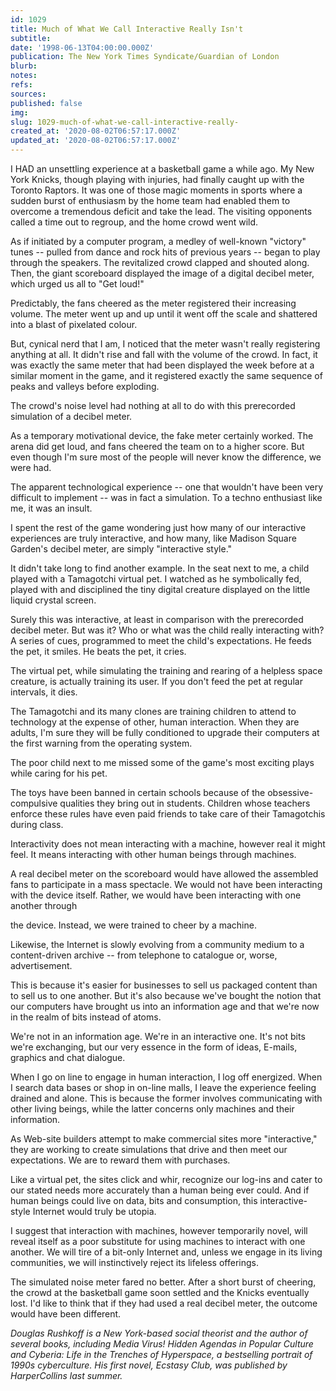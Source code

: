 ```yaml
---
id: 1029
title: Much of What We Call Interactive Really Isn't
subtitle: 
date: '1998-06-13T04:00:00.000Z'
publication: The New York Times Syndicate/Guardian of London
blurb: 
notes: 
refs: 
sources: 
published: false
img: 
slug: 1029-much-of-what-we-call-interactive-really-
created_at: '2020-08-02T06:57:17.000Z'
updated_at: '2020-08-02T06:57:17.000Z'
---
```

I HAD an unsettling experience at a basketball game a while ago. My New York Knicks, though playing with injuries, had finally caught up with the Toronto Raptors. It was one of those magic moments in sports where a sudden burst of enthusiasm by the home team had enabled them to overcome a tremendous deficit and take the lead. The visiting opponents called a time out to regroup, and the home crowd went wild.

As if initiated by a computer program, a medley of well-known "victory" tunes -- pulled from dance and rock hits of previous years -- began to play through the speakers. The revitalized crowd clapped and shouted along. Then, the giant scoreboard displayed the image of a digital decibel meter, which urged us all to "Get loud!"

Predictably, the fans cheered as the meter registered their increasing volume. The meter went up and up until it went off the scale and shattered into a blast of pixelated colour.

But, cynical nerd that I am, I noticed that the meter wasn't really registering anything at all. It didn't rise and fall with the volume of the crowd. In fact, it was exactly the same meter that had been displayed the week before at a similar moment in the game, and it registered exactly the same sequence of peaks and valleys before exploding.

The crowd's noise level had nothing at all to do with this prerecorded simulation of a decibel meter.

As a temporary motivational device, the fake meter certainly worked. The arena did get loud, and fans cheered the team on to a higher score. But even though I'm sure most of the people will never know the difference, we were had.

The apparent technological experience -- one that wouldn't have been very difficult to implement -- was in fact a simulation. To a techno enthusiast like me, it was an insult.

I spent the rest of the game wondering just how many of our interactive experiences are truly interactive, and how many, like Madison Square Garden's decibel meter, are simply "interactive style."

It didn't take long to find another example. In the seat next to me, a child played with a Tamagotchi virtual pet. I watched as he symbolically fed, played with and disciplined the tiny digital creature displayed on the little liquid crystal screen.

Surely this was interactive, at least in comparison with the prerecorded decibel meter. But was it? Who or what was the child really interacting with? A series of cues, programmed to meet the child's expectations. He feeds the pet, it smiles. He beats the pet, it cries.

The virtual pet, while simulating the training and rearing of a helpless space creature, is actually training its user. If you don't feed the pet at regular intervals, it dies.

The Tamagotchi and its many clones are training children to attend to technology at the expense of other, human interaction. When they are adults, I'm sure they will be fully conditioned to upgrade their computers at the first warning from the operating system.

The poor child next to me missed some of the game's most exciting plays while caring for his pet.

The toys have been banned in certain schools because of the obsessive-compulsive qualities they bring out in students. Children whose teachers enforce these rules have even paid friends to take care of their Tamagotchis during class.

Interactivity does not mean interacting with a machine, however real it might feel. It means interacting with other human beings through machines.

A real decibel meter on the scoreboard would have allowed the assembled fans to participate in a mass spectacle. We would not have been interacting with the device itself. Rather, we would have been interacting with one another through

the device. Instead, we were trained to cheer by a machine.

Likewise, the Internet is slowly evolving from a community medium to a content-driven archive -- from telephone to catalogue or, worse, advertisement.

This is because it's easier for businesses to sell us packaged content than to sell us to one another. But it's also because we've bought the notion that our computers have brought us into an information age and that we're now in the realm of bits instead of atoms.

We're not in an information age. We're in an interactive one. It's not bits we're exchanging, but our very essence in the form of ideas, E-mails, graphics and chat dialogue.

When I go on line to engage in human interaction, I log off energized. When I search data bases or shop in on-line malls, I leave the experience feeling drained and alone. This is because the former involves communicating with other living beings, while the latter concerns only machines and their information.

As Web-site builders attempt to make commercial sites more "interactive," they are working to create simulations that drive and then meet our expectations. We are to reward them with purchases.

Like a virtual pet, the sites click and whir, recognize our log-ins and cater to our stated needs more accurately than a human being ever could. And if human beings could live on data, bits and consumption, this interactive-style Internet would truly be utopia.

I suggest that interaction with machines, however temporarily novel, will reveal itself as a poor substitute for using machines to interact with one another. We will tire of a bit-only Internet and, unless we engage in its living communities, we will instinctively reject its lifeless offerings.

The simulated noise meter fared no better. After a short burst of cheering, the crowd at the basketball game soon settled and the Knicks eventually lost. I'd like to think that if they had used a real decibel meter, the outcome would have been different.

*Douglas Rushkoff is a New York-based social theorist and the author of several books, including Media Virus! Hidden Agendas in Popular Culture and Cyberia: Life in the Trenches of Hyperspace, a bestselling portrait of 1990s cyberculture. His first novel, Ecstasy Club, was published by HarperCollins last summer.*
